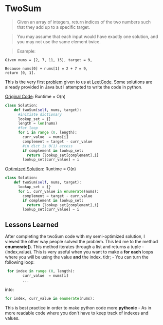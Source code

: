 TwoSum
=======
>Given an array of integers, return indices of the two numbers such that they add up to a specific target.

>You may assume that each input would have exactly one solution, and you may not use the same element twice.

>Example:
```
Given nums = [2, 7, 11, 15], target = 9,

Because nums[0] + nums[1] = 2 + 7 = 9,
return [0, 1].
```
This is the very first [problem](https://leetcode.com/problems/two-sum/) given to us at [LeetCode](https://leetcode.com/). Some solutions are already provided in Java but I attempted to write the code in python.

[Original Code](twoSum-Orig.py): Runtime = O(n)

```python
class Solution:
    def twoSum(self, nums, target):
      #initiate dictionary
      lookup_set = {}
      length = len(nums)
      #for loop
      for i in range (0, length):
        curr_value  = nums[i]
        complement = target - curr_value
        #in dict is O(1) access
        if complement in lookup_set:
          return [lookup_set[complement],i]
        lookup_set[curr_value] = i
``` 

[Optimized Solution](twoSum-LL.py): Runtime = O(n)
```python
class Solution:
    def twoSum(self, nums, target):
      lookup_set = {}
      for i, curr_value in enumerate(nums):
        complement = target - curr_value
        if complement in lookup_set:
          return [lookup_set[complement],i]
        lookup_set[curr_value] = i
```

Lessons Learned
---------------------

After completing the twoSum code with my semi-optimized solution, I viewed the other way people solved the problem. This led me to the method **enumerate()**. This method iterates through a list and returns a tuple - (index,value). This is very useful when you want to make a **for each** loops where you will be using the value **and** the index. tldr; - You can turn the following loop:

```python
 for index in range (0, length):
        curr_value  = nums[i]
        ...
```

into:
```python
for index, curr_value in enumerate(nums):
```

This is best practice in order to make python code more **pythonic** - As in more readable code where you don't have to keep track of indexes and values. 
